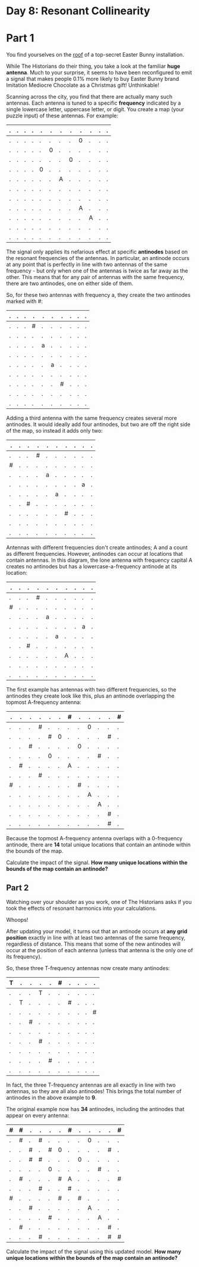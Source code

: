 # Day 8: Resonant Collinearity

# Part 1

You find yourselves on the [roof](https://adventofcode.com/2016/day/25) of a top-secret Easter Bunny installation.

While The Historians do their thing, you take a look at the familiar **huge antenna**. Much to your surprise, it seems to have been reconfigured to emit a signal that makes people 0.1% more likely to buy Easter Bunny brand Imitation Mediocre Chocolate as a Christmas gift! Unthinkable!

Scanning across the city, you find that there are actually many such antennas. Each antenna is tuned to a specific **frequency** indicated by a single lowercase letter, uppercase letter, or digit. You create a map (your puzzle input) of these antennas. For example:

|.|.|.|.|.|.|.|.|.|.|.|.|
|-|-|-|-|-|-|-|-|-|-|-|-|
|.|.|.|.|.|.|.|.|0|.|.|.|
|.|.|.|.|.|0|.|.|.|.|.|.|
|.|.|.|.|.|.|.|0|.|.|.|.|
|.|.|.|.|0|.|.|.|.|.|.|.|
|.|.|.|.|.|.|A|.|.|.|.|.|
|.|.|.|.|.|.|.|.|.|.|.|.|
|.|.|.|.|.|.|.|.|.|.|.|.|
|.|.|.|.|.|.|.|.|A|.|.|.|
|.|.|.|.|.|.|.|.|.|A|.|.|
|.|.|.|.|.|.|.|.|.|.|.|.|
|.|.|.|.|.|.|.|.|.|.|.|.|

The signal only applies its nefarious effect at specific **antinodes** based on the resonant frequencies of the antennas. In particular, an antinode occurs at any point that is perfectly in line with two antennas of the same frequency - but only when one of the antennas is twice as far away as the other. This means that for any pair of antennas with the same frequency, there are two antinodes, one on either side of them.

So, for these two antennas with frequency a, they create the two antinodes marked with #:

|.|.|.|.|.|.|.|.|.|.|
|-|-|-|-|-|-|-|-|-|-|
|.|.|.|#|.|.|.|.|.|.|
|.|.|.|.|.|.|.|.|.|.|
|.|.|.|.|a|.|.|.|.|.|
|.|.|.|.|.|.|.|.|.|.|
|.|.|.|.|.|a|.|.|.|.|
|.|.|.|.|.|.|.|.|.|.|
|.|.|.|.|.|.|#|.|.|.|
|.|.|.|.|.|.|.|.|.|.|
|.|.|.|.|.|.|.|.|.|.|

Adding a third antenna with the same frequency creates several more antinodes. It would ideally add four antinodes, but two are off the right side of the map, so instead it adds only two:

|.|.|.|.|.|.|.|.|.|.|
|-|-|-|-|-|-|-|-|-|-|
|.|.|.|#|.|.|.|.|.|.|
|#|.|.|.|.|.|.|.|.|.|
|.|.|.|.|a|.|.|.|.|.|
|.|.|.|.|.|.|.|.|a|.|
|.|.|.|.|.|a|.|.|.|.|
|.|.|#|.|.|.|.|.|.|.|
|.|.|.|.|.|.|#|.|.|.|
|.|.|.|.|.|.|.|.|.|.|
|.|.|.|.|.|.|.|.|.|.|

Antennas with different frequencies don't create antinodes; A and a count as different frequencies. However, antinodes can occur at locations that contain antennas. In this diagram, the lone antenna with frequency capital A creates no antinodes but has a lowercase-a-frequency antinode at its location:

|.|.|.|.|.|.|.|.|.|.|
|-|-|-|-|-|-|-|-|-|-|
|.|.|.|#|.|.|.|.|.|.|
|#|.|.|.|.|.|.|.|.|.|
|.|.|.|.|a|.|.|.|.|.|
|.|.|.|.|.|.|.|.|a|.|
|.|.|.|.|.|a|.|.|.|.|
|.|.|#|.|.|.|.|.|.|.|
|.|.|.|.|.|.|A|.|.|.|
|.|.|.|.|.|.|.|.|.|.|
|.|.|.|.|.|.|.|.|.|.|

The first example has antennas with two different frequencies, so the antinodes they create look like this, plus an antinode overlapping the topmost A-frequency antenna:

|.|.|.|.|.|.|#|.|.|.|.|#|
|-|-|-|-|-|-|-|-|-|-|-|-|
|.|.|.|#|.|.|.|.|0|.|.|.|
|.|.|.|.|#|0|.|.|.|.|#|.|
|.|.|#|.|.|.|.|0|.|.|.|.|
|.|.|.|.|0|.|.|.|.|#|.|.|
|.|#|.|.|.|.|A|.|.|.|.|.|
|.|.|.|#|.|.|.|.|.|.|.|.|
|#|.|.|.|.|.|.|#|.|.|.|.|
|.|.|.|.|.|.|.|.|A|.|.|.|
|.|.|.|.|.|.|.|.|.|A|.|.|
|.|.|.|.|.|.|.|.|.|.|#|.|
|.|.|.|.|.|.|.|.|.|.|#|.|

Because the topmost A-frequency antenna overlaps with a 0-frequency antinode, there are **14** total unique locations that contain an antinode within the bounds of the map.

Calculate the impact of the signal. **How many unique locations within the bounds of the map contain an antinode?**



## Part 2

Watching over your shoulder as you work, one of The Historians asks if you took the effects of resonant harmonics into your calculations.

Whoops!

After updating your model, it turns out that an antinode occurs at **any grid position** exactly in line with at least two antennas of the same frequency, regardless of distance. This means that some of the new antinodes will occur at the position of each antenna (unless that antenna is the only one of its frequency).

So, these three T-frequency antennas now create many antinodes:

|T|.|.|.|.|#|.|.|.|.|
|-|-|-|-|-|-|-|-|-|-|
|.|.|.|T|.|.|.|.|.|.|
|.|T|.|.|.|.|#|.|.|.|
|.|.|.|.|.|.|.|.|.|#|
|.|.|#|.|.|.|.|.|.|.|
|.|.|.|.|.|.|.|.|.|.|
|.|.|.|#|.|.|.|.|.|.|
|.|.|.|.|.|.|.|.|.|.|
|.|.|.|.|#|.|.|.|.|.|
|.|.|.|.|.|.|.|.|.|.|

In fact, the three T-frequency antennas are all exactly in line with two antennas, so they are all also antinodes! This brings the total number of antinodes in the above example to **9**.

The original example now has **34** antinodes, including the antinodes that appear on every antenna:

|#|#|.|.|.|.|#|.|.|.|.|#|
|-|-|-|-|-|-|-|-|-|-|-|-|
|.|#|.|#|.|.|.|.|0|.|.|.|
|.|.|#|.|#|0|.|.|.|.|#|.|
|.|.|#|#|.|.|.|0|.|.|.|.|
|.|.|.|.|0|.|.|.|.|#|.|.|
|.|#|.|.|.|#|A|.|.|.|.|#|
|.|.|.|#|.|.|#|.|.|.|.|.|
|#|.|.|.|.|#|.|#|.|.|.|.|
|.|.|#|.|.|.|.|.|A|.|.|.|
|.|.|.|.|#|.|.|.|.|A|.|.|
|.|#|.|.|.|.|.|.|.|.|#|.|
|.|.|.|#|.|.|.|.|.|.|#|#|

Calculate the impact of the signal using this updated model. **How many unique locations within the bounds of the map contain an antinode?**

